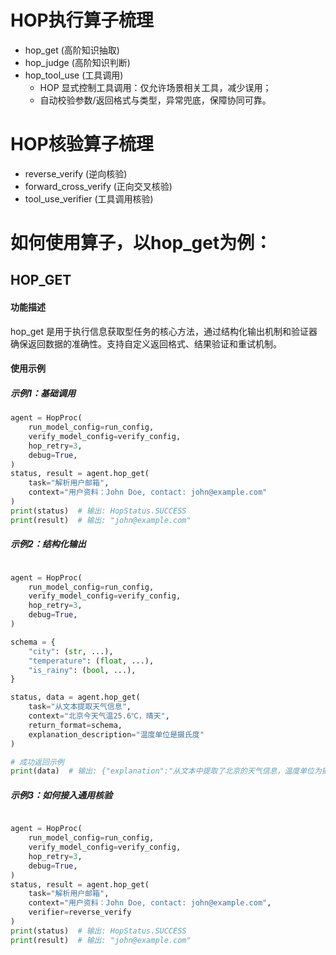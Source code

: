 # HOP执行算子梳理
  - hop_get (高阶知识抽取)
  - hop_judge (高阶知识判断)
  - hop_tool_use (工具调用)
    * HOP 显式控制工具调用：仅允许场景相关工具，减少误用； 
    * 自动校验参数/返回格式与类型，异常兜底，保障协同可靠。

# HOP核验算子梳理
  - reverse_verify (逆向核验)
  - forward_cross_verify (正向交叉核验)
  - tool_use_verifier (工具调用核验)

# 如何使用算子，以hop_get为例：
## HOP_GET
#### 功能描述
hop_get 是用于执行信息获取型任务的核心方法，通过结构化输出机制和验证器确保返回数据的准确性。支持自定义返回格式、结果验证和重试机制。
#### 使用示例
##### 示例1：基础调用
```python
agent = HopProc(
    run_model_config=run_config,
    verify_model_config=verify_config,
    hop_retry=3,
    debug=True,
)
status, result = agent.hop_get(
    task="解析用户邮箱",
    context="用户资料：John Doe, contact: john@example.com"
)
print(status)  # 输出: HopStatus.SUCCESS
print(result)  # 输出: "john@example.com"
```

##### 示例2：结构化输出
```python

agent = HopProc(
    run_model_config=run_config,
    verify_model_config=verify_config,
    hop_retry=3,
    debug=True,
)

schema = {
    "city": (str, ...), 
    "temperature": (float, ...),  
    "is_rainy": (bool, ...),  
}

status, data = agent.hop_get(
    task="从文本提取天气信息",
    context="北京今天气温25.6℃，晴天",
    return_format=schema,
    explanation_description="温度单位是摄氏度"
)

# 成功返回示例
print(data)  # 输出: {"explanation":"从文本中提取了北京的天气信息，温度单位为摄氏度。","final_answer":{"city":"北京","temperature":25.6,"is_rainy":false}}
```
##### 示例3：如何接入通用核验
```python

agent = HopProc(
    run_model_config=run_config,
    verify_model_config=verify_config,
    hop_retry=3,
    debug=True,
)
status, result = agent.hop_get(
    task="解析用户邮箱",
    context="用户资料：John Doe, contact: john@example.com",
    verifier=reverse_verify
)
print(status)  # 输出: HopStatus.SUCCESS
print(result)  # 输出: "john@example.com"
```